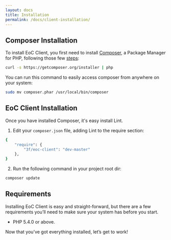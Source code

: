 ```yaml
---
layout: docs
title: Installation
permalink: /docs/client-installation/
---
```


## Composer Installation

To install EoC Client, you first need to install [Composer](http://getcomposer.org/), a Package Manager for
PHP, following those few [steps](http://getcomposer.org/doc/00-intro.md#installation-nix):

```sh
curl -s https://getcomposer.org/installer | php
```

You can run this command to easily access composer from anywhere on your system:

```sh
sudo mv composer.phar /usr/local/bin/composer
```


## EoC Client Installation

Once you have installed Composer, it's easy install Lint.

1. Edit your `composer.json` file, adding Lint to the require section:
```sh
{
    "require": {
        "3f/eoc-client": "dev-master"
    },
}
```
2. Run the following command in your project root dir:
```sh
composer update
```

## Requirements

Installing EoC Client is easy and straight-forward, but there are a few
requirements you’ll need to make sure your system has before you start.

- PHP 5.4.0 or above.

Now that you’ve got everything installed, let’s get to work!
